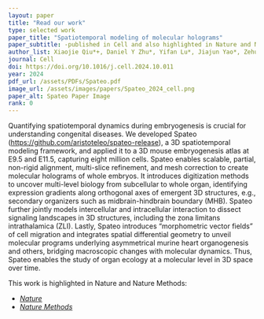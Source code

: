 ```yaml
---
layout: paper
title: "Read our work"
type: selected work
paper_title: "Spatiotemporal modeling of molecular holograms"
paper_subtitle: -published in Cell and also highlighted in Nature and Nature Methods
author_list: Xiaojie Qiu*+, Daniel Y Zhu*, Yifan Lu*, Jiajun Yao*, Zehua Jing*, Kyung Hoi Min*, Mengnan Cheng*, Hailin Pan, Lulu Zuo, Samuel King, Qi Fang, Huiwen Zheng, Mingyue Wang, Shuai Wang, Qingquan Zhang, Sichao Yu, Sha Liao, Chao Liu, Xinchao Wu, Yiwei Lai, Shijie Hao, Zhewei Zhang, Liang Wu, Yong Zhang, Mei Li, Zhencheng Tu, Jinpei Lin, Zhuoxuan Yang, Yuxiang Li, Ying Gu, David Ellison, Yuancheng Ryan Lu, Qinan Hu, Yuhui Hu, Ao Chen, Longqi Liu, Jonathan S Weissman, Jiayi Ma+, Xun Xu+, Shiping Liu+, Yinqi Bai+
journal: Cell
doi: https://doi.org/10.1016/j.cell.2024.10.011
year: 2024
pdf_url: /assets/PDFs/Spateo.pdf
image_url: /assets/images/papers/Spateo_2024_cell.png
paper_alt: Spateo Paper Image
rank: 0
---
```


Quantifying spatiotemporal dynamics during embryogenesis is crucial for understanding congenital diseases. We developed Spateo (https://github.com/aristoteleo/spateo-release), a 3D spatiotemporal modeling framework, and applied it to a 3D mouse embryogenesis atlas at E9.5 and E11.5, capturing eight million cells. Spateo enables scalable, partial, non-rigid alignment, multi-slice refinement, and mesh correction to create molecular holograms of whole embryos. It introduces digitization methods to uncover multi-level biology from subcellular to whole organ, identifying expression gradients along orthogonal axes of emergent 3D structures, e.g., secondary organizers such as midbrain-hindbrain boundary (MHB). Spateo further jointly models intercellular and intracellular interaction to dissect signaling landscapes in 3D structures, including the zona limitans intrathalamica (ZLI). Lastly, Spateo introduces “morphometric vector fields” of cell migration and integrates spatial differential geometry to unveil molecular programs underlying asymmetrical murine heart organogenesis and others, bridging macroscopic changes with molecular dynamics. Thus, Spateo enables the study of organ ecology at a molecular level in 3D space over time.


This work is highlighted in Nature and Nature Methods: 
- [*Nature*](https://www.nature.com/articles/d41586-024-03615-8)  
- [*Nature Methods*](https://www.nature.com/articles/s41592-024-02587-x.pdf)  
